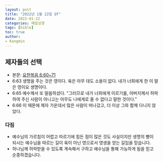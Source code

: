 ```yaml
---
layout: post
title: "2022년 1월 22일 QT"
date: 2022-01-22
categories: 매일성경
tags: [bible]
toc: true
author:
- Kangmin
---
```


## 제자들의 선택
- 본문: [요한복음 6:60~71](https://www.bskorea.or.kr/bible/korbibReadpage.php?version=SAENEW&book=jhn&chap=6&sec=60&cVersion=&fontSize=15px&fontWeight=normal#focus)
- 6:63 생명을 주는 것은 영이다. 육은 아무 데도 소용이 없다. 내가 너희에게 한 이 말은 영이요 생명이다.
- 6:65 예수께서 또 말씀하셨다. "그러므로 내가 너희에게 이르기를, 아버지께서 허락하여 주신 사람이 아니고는 아무도 나에게로 올 수 없다고 말한 것이다."
- 6:66 이 때문에 제자 가운데서 많은 사람이 떠나갔고, 더 이상 그와 함께 다니지 않았다.

### 다짐
- 예수님의 가르침이 어렵고 따르기에 힘든 점이 많은 것도 사실이지만 생명의 빵이 되시는 예수님을 따르는 길이 육이 아닌
  영으로서 영생을 얻는 길임을 믿습니다.
- 하나님께 허락받을 수 있도록 계속해서 구하고 예수님을 통해 가능하게 됨을 믿고 순종하겠습니다.
